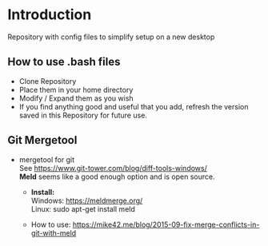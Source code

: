 # Introduction
Repository with config files to simplify setup on a new desktop

## How to use .bash files
- Clone Repository
- Place them in your home directory
- Modify / Expand them as you wish
- If you find anything good and useful that you add,
refresh the version saved in this Repository for future use. 

## Git Mergetool

- mergetool for git<br>
See https://www.git-tower.com/blog/diff-tools-windows/<br>
**Meld** seems like a good enough option and is open source.

	- **Install:**<br>
	Windows: https://meldmerge.org/<br>
	Linux: sudo apt-get install meld<br>

	- How to use: https://mike42.me/blog/2015-09-fix-merge-conflicts-in-git-with-meld

